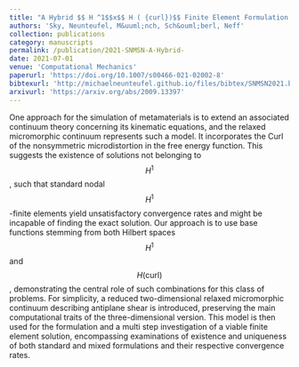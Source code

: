 ```yaml
---
title: "A Hybrid $$ H ^1$$x$$ H ( {curl})$$ Finite Element Formulation for a Relaxed Micromorphic Continuum Model of Antiplane Shear"
authors: 'Sky, Neunteufel, M&uuml;nch, Sch&ouml;berl, Neff'
collection: publications
category: manuscripts
permalink: /publication/2021-SNMSN-A-Hybrid-
date: 2021-07-01
venue: 'Computational Mechanics'
paperurl: 'https://doi.org/10.1007/s00466-021-02002-8'
bibtexurl: 'http://michaelneunteufel.github.io/files/bibtex/SNMSN2021.bib'
arxivurl: 'https://arxiv.org/abs/2009.13397'
---
```

One approach for the simulation of metamaterials is to extend an associated continuum theory concerning its kinematic equations, and the relaxed micromorphic continuum represents such a model. It incorporates the Curl of the nonsymmetric microdistortion in the free energy function. This suggests the existence of solutions not belonging to $$H^1$$, such that standard nodal $$H^1$$-finite elements yield unsatisfactory convergence rates and might be incapable of finding the exact solution. Our approach is to use base functions stemming from both Hilbert spaces $$H^1$$ and $$H (\mathrm{curl})$$, demonstrating the central role of such combinations for this class of problems. For simplicity, a reduced two-dimensional relaxed micromorphic continuum describing antiplane shear is introduced, preserving the main computational traits of the three-dimensional version. This model is then used for the formulation and a multi step investigation of a viable finite element solution, encompassing examinations of existence and uniqueness of both standard and mixed formulations and their respective convergence rates.